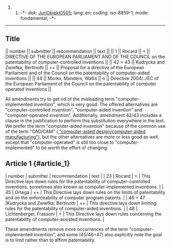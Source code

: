 1.  1.  -\*- dok: [JuriObjekt0505](JuriObjekt0505 "wikilink"); lang: en;
        coding: iso-8859-1; mode: fundamental; -\*-

------------------------------------------------------------------------

## Title

\|\| number \|\| submitter \|\| recommendation \|\| text \|\| \|\| 1
\|\| Rocard \|\| + \|\| DIRECTIVE OF THE EUROPEAN PARLIAMENT AND OF THE
COUNCIL on the patentability of computer-controlled inventions \|\| \|\|
42 = 43 \|\| Kudrycka and Zwiefka; Bertinotti \|\| ++ \|\| Proposal for
a directive of the European Parliament and of the Council on the
patentability of computer-aided inventions \|\| \|\| 44 \|\| Murko,
Manders, Wallis \|\| o \|\| Directive 2004/../EC of the European
Parliament of the Council on the patentability of computer operated
inventions \|\|

All amendments try to get rid of the misleading term
\"computer-implemented invention\", which is very good. The offered
alternatives are \"computer-controlled invention\", \"computer-aided
invention\" and \"computer-operated invention\". Additionally, amendment
42/43 includes a clause in the justification to perform this
substitution everywhere in the text. We prefer the term \"computer-aided
invention\" because of the common use of the term \"CAD/CAM\" ([
\"computer-aided design/computer-aided
manufacturing\"](JuriObjektCADCAM0505En "wikilink")), but the other
alternatives are more or less good as well, except that
\"computer-operated\" is still too close to \"computer-implemented\" to
be worth the effort of changing.

## Article 1 {#article_1}

\| number \| submitter \| recommendation \| text \| \| 23 \| Rocard \| +
\| This Directive lays down rules for the patentability of
computer-controlled inventions, sometimes also known as
computer-implemented inventions. \| \| 45 \| Ortega \| ++ \| This
Directive lays down rules on the limits of patentability and on the
enforceability of computer program patents. \| \| 46 = 47 \|Kudrycka and
Zwiefka; Bertinotti \| ++ \| This directive lays down limiting rules for
the patentability of computer-aided inventions. \| \| 48 \|
Lichtenberger, Frassoni \| + \| This Directive lays down rules
concerning the patentability of computer-assisted inventions. \|

These amendments remove more occurrences of the term
\"computer-implemented invention\", and some (45/46=47) also explicitly
note the goal is to limit rather than to affirm patentability.
